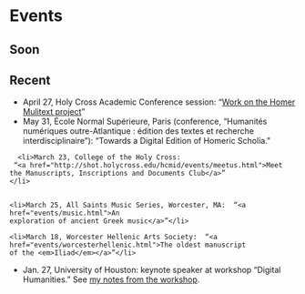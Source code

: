 # Events #



## Soon ##




## Recent ##


<ul>
    <!--
      <li>March 30, CAMWS, New Orleans: 
 “Undergraduate Research in the Homer Multitext”
</li>
-->

<li>April 27, Holy Cross Academic Conference session:
“<a href="events/acadconf2012.html">Work on the Homer Mulitext project</a>”

</li>

<li>May 31, École Normal Supérieure, Paris (conference,
“Humanités numériques outre-Atlantique : édition des textes et recherche interdisciplinaire”):  “Towards a Digital Edition of Homeric Scholia."
</li>
  </ul>


      <li>March 23, College of the Holy Cross:
     “<a href="http://shot.holycross.edu/hcmid/events/meetus.html">Meet the Manuscripts, Inscriptions and Documents Club</a>”
    </li>

    
    <li>March 25, All Saints Music Series, Worcester, MA:  “<a href="events/music.html">An
    exploration of ancient Greek music</a>”</li>

    <li>March 18, Worcester Hellenic Arts Society:  “<a href="events/worcesterhellenic.html">The oldest manuscript
    of the <em>Iliad</em></a>”</li>

  <ul>
    <li>Jan. 27, University of Houston: keynote speaker at workshop
  “Digital Humanities.”  See
  <a href="events/houstondighum.html">my notes from the workshop</a>.
     </li>
  </ul>
  